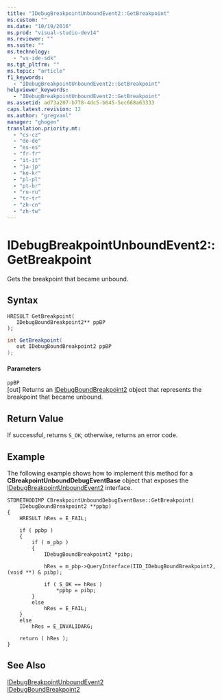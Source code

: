 ```yaml
---
title: "IDebugBreakpointUnboundEvent2::GetBreakpoint"
ms.custom: ""
ms.date: "10/19/2016"
ms.prod: "visual-studio-dev14"
ms.reviewer: ""
ms.suite: ""
ms.technology: 
  - "vs-ide-sdk"
ms.tgt_pltfrm: ""
ms.topic: "article"
f1_keywords: 
  - "IDebugBreakpointUnboundEvent2::GetBreakpoint"
helpviewer_keywords: 
  - "IDebugBreakpointUnboundEvent2::GetBreakpoint"
ms.assetid: ad73a207-b778-4dc5-b645-5ec668a63333
caps.latest.revision: 12
ms.author: "gregvanl"
manager: "ghogen"
translation.priority.mt: 
  - "cs-cz"
  - "de-de"
  - "es-es"
  - "fr-fr"
  - "it-it"
  - "ja-jp"
  - "ko-kr"
  - "pl-pl"
  - "pt-br"
  - "ru-ru"
  - "tr-tr"
  - "zh-cn"
  - "zh-tw"
---
```

# IDebugBreakpointUnboundEvent2::GetBreakpoint
Gets the breakpoint that became unbound.  
  
## Syntax  
  
```cpp#  
HRESULT GetBreakpoint(   
   IDebugBoundBreakpoint2** ppBP  
);  
```  
  
```c#  
int GetBreakpoint(   
   out IDebugBoundBreakpoint2 ppBP  
);  
```  
  
#### Parameters  
 `ppBP`  
 [out] Returns an [IDebugBoundBreakpoint2](../../../extensibility/debugger/reference/idebugboundbreakpoint2.md) object that represents the breakpoint that became unbound.  
  
## Return Value  
 If successful, returns `S_OK`; otherwise, returns an error code.  
  
## Example  
 The following example shows how to implement this method for a **CBreakpointUnboundDebugEventBase** object that exposes the [IDebugBreakpointUnboundEvent2](../../../extensibility/debugger/reference/idebugbreakpointunboundevent2.md) interface.  
  
```cpp#  
STDMETHODIMP CBreakpointUnboundDebugEventBase::GetBreakpoint(  
    IDebugBoundBreakpoint2 **ppbp)  
{  
    HRESULT hRes = E_FAIL;  
  
    if ( ppbp )  
    {  
        if ( m_pbp )  
        {  
            IDebugBoundBreakpoint2 *pibp;  
  
            hRes = m_pbp->QueryInterface(IID_IDebugBoundBreakpoint2, (void **) & pibp);  
  
            if ( S_OK == hRes )  
                *ppbp = pibp;  
        }  
        else  
            hRes = E_FAIL;  
    }  
    else  
        hRes = E_INVALIDARG;  
  
    return ( hRes );  
}  
```  
  
## See Also  
 [IDebugBreakpointUnboundEvent2](../../../extensibility/debugger/reference/idebugbreakpointunboundevent2.md)   
 [IDebugBoundBreakpoint2](../../../extensibility/debugger/reference/idebugboundbreakpoint2.md)